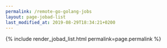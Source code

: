 ```yaml
---
permalink: /remote-go-golang-jobs
layout: page-jobad-list
last_modified_at: 2019-08-29T18:34:21+0200
---
```

{% include render_jobad_list.html permalink=page.permalink %}

